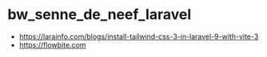 # bw_senne_de_neef_laravel

- https://larainfo.com/blogs/install-tailwind-css-3-in-laravel-9-with-vite-3
- https://flowbite.com
